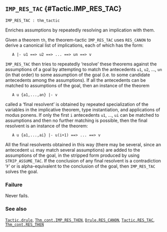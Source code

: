 ## `IMP_RES_TAC` {#Tactic.IMP_RES_TAC}


```
IMP_RES_TAC : thm_tactic
```



Enriches assumptions by repeatedly resolving an implication with them.


Given a theorem `th`, the theorem-tactic `IMP_RES_TAC` uses `RES_CANON` to
derive a canonical list of implications, each of which has the form:
    
       A |- u1 ==> u2 ==> ... ==> un ==> v
    
`IMP_RES_TAC` then tries to repeatedly ‘resolve’ these theorems
against the assumptions of a goal by attempting to match the antecedents `u1`,
`u2`, ..., `un` (in that order) to some assumption of the goal (i.e. to some
candidate antecedents among the assumptions).  If all the antecedents can be
matched to assumptions of the goal, then an instance of the theorem
    
       A u {a1,...,an} |- v
    
called a ‘final resolvent’ is obtained by repeated specialization of
the variables in the implicative theorem, type instantiation, and applications
of modus ponens.  If only the first `i` antecedents `u1`, ..., `ui` can be
matched to assumptions and then no further matching is possible, then the final
resolvent is an instance of the theorem:
    
       A u {a1,...,ai} |- u(i+1) ==> ... ==> v
    
All the final resolvents obtained in this way (there may be several,
since an antecedent `ui` may match several assumptions) are added to the
assumptions of the goal, in the stripped form produced by using
`STRIP_ASSUME_TAC`.  If the conclusion of any final resolvent is a
contradiction ‘`F`’ or is alpha-equivalent to the conclusion of the goal, then
`IMP_RES_TAC` solves the goal.

### Failure

Never fails.

### See also

[`Tactic.drule`](#Tactic.drule), [`Thm_cont.IMP_RES_THEN`](#Thm_cont.IMP_RES_THEN), [`Drule.RES_CANON`](#Drule.RES_CANON), [`Tactic.RES_TAC`](#Tactic.RES_TAC), [`Thm_cont.RES_THEN`](#Thm_cont.RES_THEN)

